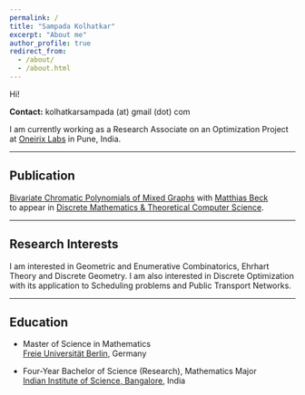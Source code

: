 ```yaml
---
permalink: /
title: "Sampada Kolhatkar"
excerpt: "About me"
author_profile: true
redirect_from: 
  - /about/
  - /about.html
---
```


Hi!

**Contact:** kolhatkarsampada (at) gmail (dot) com 

I am currently working as a Research Associate on an Optimization Project at [Oneirix Labs](https://www.oneirix.com/) in Pune, India.

-----------------

Publication
---------------
[Bivariate Chromatic Polynomials of Mixed Graphs](https://arxiv.org/pdf/2111.09384.pdf) with [Matthias Beck](https://matthbeck.github.io/) <br /> to appear in  [Discrete Mathematics & Theoretical Computer Science](https://dmtcs.episciences.org/).

-----------------

Research Interests
-----------------
I am interested in Geometric and Enumerative Combinatorics, Ehrhart Theory and Discrete Geometry. I am also interested in Discrete Optimization with its application to Scheduling problems and Public Transport Networks. 

-----------------

Education
---------------

- Master of Science in Mathematics<br />  [Freie  Universität Berlin](https://www.mi.fu-berlin.de/math/index.html), Germany <br /> 
	<!-- Thesis: Bivariate Chromatic Polynomials of Mixed Graphs [[PDF]](https://matthbeck.github.io/teach/masters/sampada.pdf) <br /> 
	Advisor: [Prof. Matthias Beck](https://matthbeck.github.io/), San Francisco State University -->


- Four-Year Bachelor of Science (Research), Mathematics Major <br /> 
	 [Indian Institute of Science, Bangalore](https://iisc.ac.in/), India



